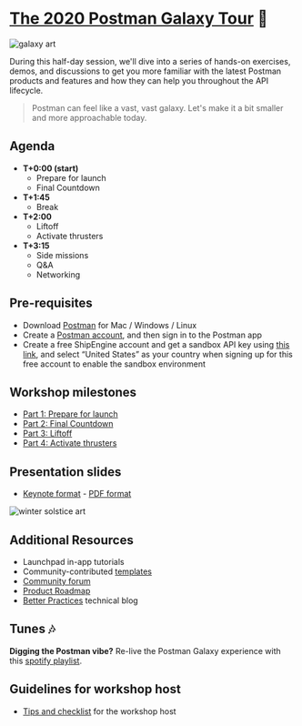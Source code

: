 # [The 2020 Postman Galaxy Tour](https://www.postman.com/galaxy-tour-2020) 🚀

![[galaxy art](https://github.com/postmanlabs/galaxy-workshop/blob/master/galaxyBanner.png?raw=true)](https://github.com/postmanlabs/galaxy-workshop/blob/master/galaxyBanner.png?raw=true)

During this half-day session, we'll dive into a series of hands-on exercises, demos, and discussions to get you more familiar with the latest Postman products and features and how they can help you throughout the API lifecycle.

> Postman can feel like a vast, vast galaxy.
> Let's make it a bit smaller and more approachable today.

## Agenda

- **T+0:00 (start)**
  - Prepare for launch
  - Final Countdown
- **T+1:45**
  - Break
- **T+2:00**
  - Liftoff
  - Activate thrusters
- **T+3:15**
  - Side missions
  - Q&A
  - Networking

## Pre-requisites

- Download [Postman](https://www.postman.com/downloads/) for Mac / Windows / Linux
- Create a [Postman account](https://learning.postman.com/docs/postman/launching-postman/postman-account/#signing-up-for-a-postman-account), and then sign in to the Postman app
- Create a free ShipEngine account and get a sandbox API key using [this link](https://shipengine.com/postman), and select “United States” as your country when signing up for this free account to enable the sandbox environment

## Workshop milestones

- [Part 1: Prepare for launch](./part1-PrepareForLaunch.md)
- [Part 2: Final Countdown](./part2-FinalCountdown.md)
- [Part 3: Liftoff](./part3-Liftoff.md)
- [Part 4: Activate thrusters](./part4-ActivateThrusters.md)

## Presentation slides

- [Keynote format](https://github.com/postmanlabs/galaxy-workshop/blob/master/GalaxySF%20copy.key) - [PDF format](https://github.com/postmanlabs/galaxy-workshop/blob/master/GalaxySF%20copy.pdf)

![[winter solstice art](https://apod.nasa.gov/apod/image/1712/WinterSolsticeMW_Seip.jpg)](https://apod.nasa.gov/apod/image/1712/WinterSolsticeMW_Seip.jpg)

## Additional Resources

- Launchpad in-app tutorials
- Community-contributed [templates](https://learning.getpostman.com/docs/postman_for_publishers/postman_templates/add_templates)
- [Community forum](https://community.getpostman.com/)
- [Product Roadmap](https://trello.com/b/4N7PnHAz/postman-roadmap-for-developers)
- [Better Practices](https://medium.com/better-practices) technical blog

## Tunes 🎶

**Digging the Postman vibe?** Re-live the Postman Galaxy experience with this [spotify playlist](https://open.spotify.com/playlist/5yWpzDpvh8GP9mOODAwJ0G?si=fXvnnK_4QC6N5VI3iCyFeA).

## Guidelines for workshop host

- [Tips and checklist](./workshopHostGuidelines.md) for the workshop host
